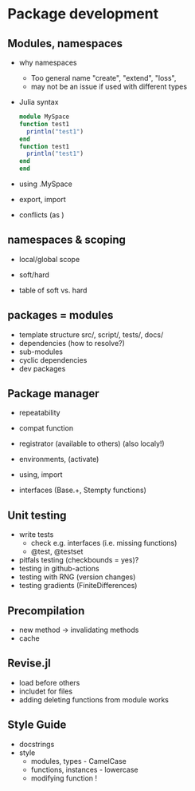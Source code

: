 # Package development


## Modules, namespaces
- why namespaces
  - Too general name "create", "extend", "loss", 
  - may not be an issue if used with different types
- Julia syntax
  ```julia
  module MySpace
  function test1
    println("test1")
  end
  function test1
    println("test1")
  end
  end
  ```

- using .MySpace
- export, import 
- conflicts (as )

## namespaces & scoping
- local/global scope
- soft/hard

- table of soft vs. hard


## packages = modules
- template structure src/, script/, tests/, docs/
- dependencies (how to resolve?)
- sub-modules
- cyclic dependencies
- dev packages

## Package manager
- repeatability
- compat function
- registrator (available to others) (also localy!)
- environments, (activate)

- using, import
- interfaces (Base.+, Stempty functions)

## Unit testing
- write tests
  - check e.g. interfaces (i.e. missing functions)
  - @test, @testset
- pitfals testing (checkbounds = yes)?
- testing in github-actions
- testing with RNG (version changes)
- testing gradients (FiniteDifferences)

## Precompilation
- new method -> invalidating methods
- cache

## Revise.jl
- load before others
- includet for files
- adding deleting functions from module works

## Style Guide
- docstrings
- style
  - modules, types - CamelCase
  - functions, instances - lowercase
  - modifying function !
